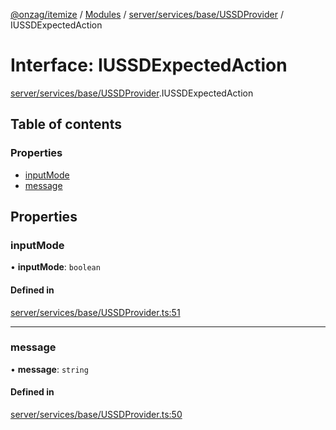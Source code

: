 [@onzag/itemize](../README.md) / [Modules](../modules.md) / [server/services/base/USSDProvider](../modules/server_services_base_USSDProvider.md) / IUSSDExpectedAction

# Interface: IUSSDExpectedAction

[server/services/base/USSDProvider](../modules/server_services_base_USSDProvider.md).IUSSDExpectedAction

## Table of contents

### Properties

- [inputMode](server_services_base_USSDProvider.IUSSDExpectedAction.md#inputmode)
- [message](server_services_base_USSDProvider.IUSSDExpectedAction.md#message)

## Properties

### inputMode

• **inputMode**: `boolean`

#### Defined in

[server/services/base/USSDProvider.ts:51](https://github.com/onzag/itemize/blob/f2db74a5/server/services/base/USSDProvider.ts#L51)

___

### message

• **message**: `string`

#### Defined in

[server/services/base/USSDProvider.ts:50](https://github.com/onzag/itemize/blob/f2db74a5/server/services/base/USSDProvider.ts#L50)
